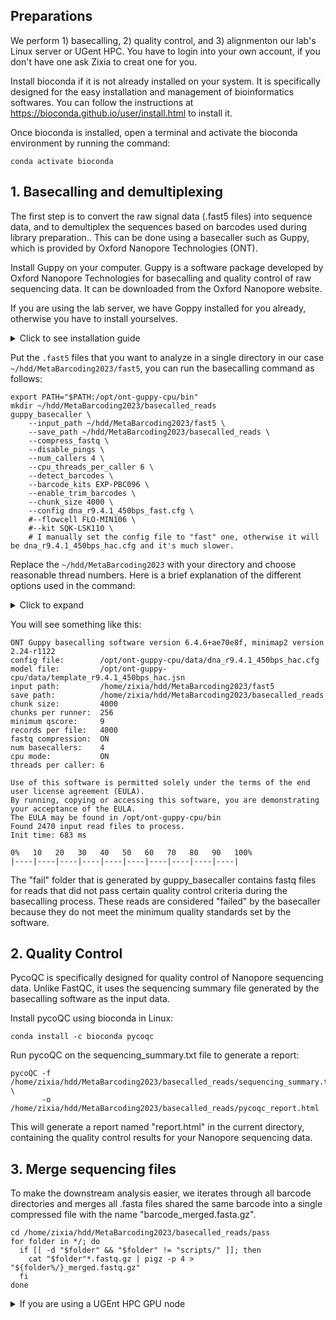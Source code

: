 ## Preparations

We perform 1) basecalling, 2) quality control, and 3) alignmenton our lab's Linux server or UGent HPC. You have to login into your own account, if you don't have one ask Zixia to creat one for you.

Install bioconda if it is not already installed on your system. It is specifically designed for the easy installation and management of bioinformatics softwares. You can follow the instructions at https://bioconda.github.io/user/install.html to install it.

Once bioconda is installed, open a terminal and activate the bioconda environment by running the command:

```
conda activate bioconda
```

## 1. Basecalling and demultiplexing

The first step is to convert the raw signal data (.fast5 files) into sequence data, and to demultiplex the sequences based on barcodes used during library preparation.. This can be done using a basecaller such as Guppy, which is provided by Oxford Nanopore Technologies (ONT). 

Install Guppy on your computer. Guppy is a software package developed by Oxford Nanopore Technologies for basecalling and quality control of raw sequencing data. It can be downloaded from the Oxford Nanopore website.

If you are using the lab server, we have Goppy installed for you already, otherwise you have to install yourselves.
<details>
  <summary>Click to see installation guide</summary>
  Here is the installation code provided by the ONT official: 

  ```
  sudo apt-get update
  sudo apt-get install wget lsb-release
  export PLATFORM=$(lsb_release -cs)
  wget -O- https://mirror.oxfordnanoportal.com/apt/ont-repo.pub | sudo apt-key add -
  echo "deb http://mirror.oxfordnanoportal.com/apt ${PLATFORM}-stable non-free" | sudo tee /etc/apt/sources.list.d/nanoporetech.sources.list
  sudo apt-get update
  apt-get install ont-guppy-cpu
  ```

  I personally had some problem with the installation from repo, so I downloaded the software from https://nanoporetech.com/downloads/guppy and installed manually:

  ```
  tar -xvzf ont-guppy*.tar.gz
  mv ont-guppy-cpu /opt/ont-guppy-cpu
  sudo chmod 2775 /opt/ont-guppy-cpu/bin
  chmod +x /opt/ont-guppy-cpu/bin/*
  ```
  
  Finally add this line into `/etc/profile`:
  
  ```
  export PATH="$PATH:/opt/ont-guppy-cpu/bin"
  ```
</details>

Put the `.fast5` files that you want to analyze in a single directory in our case `~/hdd/MetaBarcoding2023/fast5`, you can run the basecalling command as follows:

```
export PATH="$PATH:/opt/ont-guppy-cpu/bin"
mkdir ~/hdd/MetaBarcoding2023/basecalled_reads
guppy_basecaller \
    --input_path ~/hdd/MetaBarcoding2023/fast5 \
    --save_path ~/hdd/MetaBarcoding2023/basecalled_reads \
    --compress_fastq \
    --disable_pings \
    --num_callers 4 \
    --cpu_threads_per_caller 6 \
    --detect_barcodes \
    --barcode_kits EXP-PBC096 \
    --enable_trim_barcodes \
    --chunk_size 4000 \
    --config dna_r9.4.1_450bps_fast.cfg \
    #--flowcell FLO-MIN106 \
    #--kit SQK-LSK110 \
    # I manually set the config file to "fast" one, otherwise it will be dna_r9.4.1_450bps_hac.cfg and it's much slower.
```

Replace the `~/hdd/MetaBarcoding2023` with your directory and choose reasonable thread numbers. Here is a brief explanation of the different options used in the command:

<details>
  <summary>Click to expand</summary>
  
  --input_path: This specifies the path to the directory containing the raw .fast5 files that you want to basecall.

  --save_path: This specifies the path to the directory where you want to save the basecalled reads.

  --cpu_threads_per_caller: This specifies the number of CPU threads to use for each basecalling process.

  --num_callers: This specifies the number of basecalling processes to run in parallel.

  --flowcell: This specifies the flow cell type used for sequencing. In this case, "FLO-MIN106".

  --kit: This specifies the sequencing kit used for library preparation. In this case, "SQK-LSK110".

  --barcode_kits: This specifies the barcode kit used for library preparation. In this case, "EXP-PBC096".

  --compress_fastq: This specifies that the output fastq files should be compressed.

  --disable_pings: This disables sending pings to the ONT server.

  --enable_trim_barcodes: This enables trimming of barcodes from reads.
  
</details>

You will see something like this:

```
ONT Guppy basecalling software version 6.4.6+ae70e8f, minimap2 version 2.24-r1122
config file:        /opt/ont-guppy-cpu/data/dna_r9.4.1_450bps_hac.cfg
model file:         /opt/ont-guppy-cpu/data/template_r9.4.1_450bps_hac.jsn
input path:         /home/zixia/hdd/MetaBarcoding2023/fast5
save path:          /home/zixia/hdd/MetaBarcoding2023/basecalled_reads
chunk size:         4000
chunks per runner:  256
minimum qscore:     9
records per file:   4000
fastq compression:  ON
num basecallers:    4
cpu mode:           ON
threads per caller: 6

Use of this software is permitted solely under the terms of the end user license agreement (EULA).
By running, copying or accessing this software, you are demonstrating your acceptance of the EULA.
The EULA may be found in /opt/ont-guppy-cpu/bin
Found 2470 input read files to process.
Init time: 683 ms

0%   10   20   30   40   50   60   70   80   90   100%
|----|----|----|----|----|----|----|----|----|----|
```

The "fail" folder that is generated by guppy_basecaller contains fastq files for reads that did not pass certain quality control criteria during the basecalling process. These reads are considered "failed" by the basecaller because they do not meet the minimum quality standards set by the software.

## 2. Quality Control

PycoQC is specifically designed for quality control of Nanopore sequencing data. Unlike FastQC, it uses the sequencing summary file generated by the basecalling software as the input data.

Install pycoQC using bioconda in Linux:

```
conda install -c bioconda pycoqc
```

Run pycoQC on the sequencing_summary.txt file to generate a report:

```
pycoQC -f /home/zixia/hdd/MetaBarcoding2023/basecalled_reads/sequencing_summary.txt \
       -o /home/zixia/hdd/MetaBarcoding2023/basecalled_reads/pycoqc_report.html
```

This will generate a report named "report.html" in the current directory, containing the quality control results for your Nanopore sequencing data.

## 3. Merge sequencing files

To make the downstream analysis easier, we iterates through all barcode directories and merges all .fasta files shared the same barcode into a single compressed file with the name "barcode<NUM>_merged.fasta.gz".

```
cd /home/zixia/hdd/MetaBarcoding2023/basecalled_reads/pass
for folder in */; do
  if [[ -d "$folder" && "$folder" != "scripts/" ]]; then
    cat "$folder"*.fastq.gz | pigz -p 4 > "${folder%/}_merged.fastq.gz"
  fi
done
```

<details>
  <summary>If you are using a UGEnt HPC GPU node</summary>
  
  **Basecalling and demultiplex** 
  
  ```
  #!/bin/bash
  #PBS -l nodes=1:ppn=1
  #PBS -l walltime=8:0:0
  #PBS -l gpus=1

  module load gcccuda/2020b

  /scratch/gent/vo/000/gvo00077/vsc43605/ont-guppy/bin/guppy_basecaller \
      --input_path /scratch/gent/vo/000/gvo00077/vsc43605/MetaBarcoding2023/fast5 \
      --save_path /scratch/gent/vo/000/gvo00077/vsc43605/MetaBarcoding2023/basecalled_reads \
      --compress_fastq \
      --disable_pings \
      --flowcell FLO-MIN106 \
      --kit SQK-LSK110 \
      --detect_barcodes \
      --barcode_kits "EXP-PBC096" \
      --enable_trim_barcodes \
      --device "cuda:0"
  ```
  
  **Console logs**
  
  ```
  ONT Guppy basecalling software version 6.4.6+ae70e8f, minimap2 version 2.24-r1122
  config file:        /kyukon/scratch/gent/vo/000/gvo00077/vsc43605/ont-guppy/data/dna_r9.4.1_450bps_hac.cfg
  model file:         /kyukon/scratch/gent/vo/000/gvo00077/vsc43605/ont-guppy/data/template_r9.4.1_450bps_hac.jsn
  input path:         /scratch/gent/vo/000/gvo00077/vsc43605/MetaBarcoding2023/fast5
  save path:          /scratch/gent/vo/000/gvo00077/vsc43605/MetaBarcoding2023/basecalled_reads
  chunk size:         2000
  chunks per runner:  256
  minimum qscore:     9
  records per file:   4000
  fastq compression:  ON
  num basecallers:    4
  gpu device:         cuda:0
  kernel path:        
  runners per device: 4

  Use of this software is permitted solely under the terms of the end user license agreement (EULA).
  By running, copying or accessing this software, you are demonstrating your acceptance of the EULA.
  The EULA may be found in /kyukon/scratch/gent/vo/000/gvo00077/vsc43605/ont-guppy/bin
  Found 2470 input read files to process.
  Init time: 2804 ms

  0%   10   20   30   40   50   60   70   80   90   100%
  |----|----|----|----|----|----|----|----|----|----|
  ***************************************************
  Caller time: 12440241 ms, Samples called: 85514096284, samples/s: 6.87399e+06
  Finishing up any open output files.
  Basecalling completed successfully.
  ```
  
  **Quality control**
  
  ```
  #!/bin/bash
  #PBS -l nodes=1:ppn=1
  #PBS -l mem=32gb

  pycoQC -f /scratch/gent/vo/000/gvo00077/vsc43605/MetaBarcoding2023/basecalled_reads/sequencing_summary.txt \
         -o /scratch/gent/vo/000/gvo00077/vsc43605/MetaBarcoding2023/basecalled_reads/pycoqc_report.html
  ```
  
  ```
  #!/bin/bash
  
  cd /scratch/gent/vo/000/gvo00077/vsc43605/MetaBarcoding2023/basecalled_reads/pass
  for folder in */; do
    if [[ -d "$folder" && "$folder" != "scripts/" ]]; then
      cat "$folder"*.fasta | pigz -p 24 > "${folder%/}_merged.fasta.gz"
    fi
  done
  ```
  
</details>
